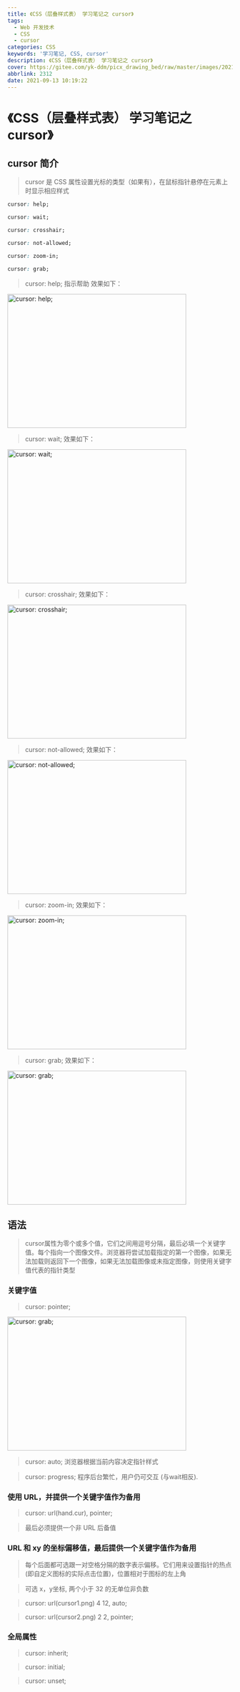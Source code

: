 ```yaml
---
title: 《CSS（层叠样式表） 学习笔记之 cursor》
tags:
  - Web 开发技术
  - CSS
  - cursor
categories: CSS
keywords: '学习笔记, CSS, cursor'
description: 《CSS（层叠样式表） 学习笔记之 cursor》
cover: https://gitee.com/yk-ddm/picx_drawing_bed/raw/master/images/20210913103048.png
abbrlink: 2312
date: 2021-09-13 10:19:22
---
```


# 《CSS（层叠样式表） 学习笔记之 cursor》

## cursor 简介

> cursor 是 CSS 属性设置光标的类型（如果有），在鼠标指针悬停在元素上时显示相应样式

```css
cursor: help;

cursor: wait;

cursor: crosshair;

cursor: not-allowed;

cursor: zoom-in;

cursor: grab;
```

> cursor: help; 指示帮助 效果如下：

<img alt="cursor: help;" width=400 height=300 src="https://img-blog.csdnimg.cn/8157d993627349cf8f6dbf3cfec66a76.jpg?x-oss-process=image/watermark,type_ZHJvaWRzYW5zZmFsbGJhY2s,shadow_50,text_Q1NETiBAeWstZGRt,size_1,color_FFFFFF,t_70,g_se,x_16#pic_center" />

> cursor: wait;  效果如下：

<img alt="cursor: wait;" width=400 height=300 src="https://gitee.com/yk-ddm/picx_drawing_bed/raw/master/images/20210917145508.png" />

> cursor: crosshair;  效果如下：

<img alt="cursor: crosshair;" width=400 height=300 src="https://img.yasuotu.com/uploads/2021/09/13/613ef8dcd469c_613ef8ddad38e.jpg?time=1631516898" />

> cursor: not-allowed;  效果如下：

<img alt="cursor: not-allowed;" width=400 height=300 src="https://img-blog.csdnimg.cn/4c76617b9a124d148ece43bdeba3d86f.png?x-oss-process=image/watermark,type_ZHJvaWRzYW5zZmFsbGJhY2s,shadow_50,text_Q1NETiBAeWstZGRt,size_20,color_FFFFFF,t_70,g_se,x_16" />

> cursor: zoom-in;  效果如下：

<img alt="cursor: zoom-in;" width=400 height=300 src="https://img-blog.csdnimg.cn/3a7ed3679aa444d4802bae92d12b74d0.png?x-oss-process=image/watermark,type_ZHJvaWRzYW5zZmFsbGJhY2s,shadow_50,text_Q1NETiBAeWstZGRt,size_20,color_FFFFFF,t_70,g_se,x_16" />

> cursor: grab;  效果如下：

<img alt="cursor: grab;" width=400 height=300 src="https://img-blog.csdnimg.cn/7fe0c4ade1da43fdb37d1ad307780c6f.png?x-oss-process=image/watermark,type_ZHJvaWRzYW5zZmFsbGJhY2s,shadow_50,text_Q1NETiBAeWstZGRt,size_20,color_FFFFFF,t_70,g_se,x_16" />


## 语法

> cursor属性为零个或多个<url>值，它们之间用逗号分隔，最后必填一个关键字值。每个<url>指向一个图像文件。浏览器将尝试加载指定的第一个图像，如果无法加载则返回下一个图像，如果无法加载图像或未指定图像，则使用关键字值代表的指针类型

### 关键字值

> cursor: pointer;

<img alt="cursor: grab;" width=400 height=300 src="https://img-blog.csdnimg.cn/85e30c4c784e4749b4a8e77afd232c1c.png?x-oss-process=image/watermark,type_ZHJvaWRzYW5zZmFsbGJhY2s,shadow_50,text_Q1NETiBAeWstZGRt,size_20,color_FFFFFF,t_70,g_se,x_16" />

> cursor: auto;  浏览器根据当前内容决定指针样式

> cursor: progress; 程序后台繁忙，用户仍可交互 (与wait相反).

### 使用 URL，并提供一个关键字值作为备用

> cursor: url(hand.cur), pointer;

> 最后必须提供一个非 URL 后备值

### URL 和 xy 的坐标偏移值，最后提供一个关键字值作为备用

> 每个<url>后面都可选跟一对空格分隔的数字<x><y>表示偏移。它们用来设置指针的热点(即自定义图标的实际点击位置)，位置相对于图标的左上角

> 可选 x，y坐标, 两个小于 32 的无单位非负数

> cursor:  url(cursor1.png) 4 12, auto;

> cursor:  url(cursor2.png) 2 2, pointer;

### 全局属性

> cursor: inherit;

> cursor: initial;

> cursor: unset;